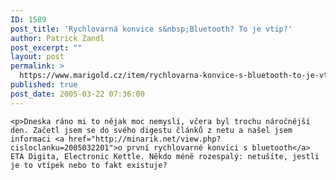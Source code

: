 ```yaml
---
ID: 1589
post_title: 'Rychlovarná konvice s&nbsp;Bluetooth? To je vtip?'
author: Patrick Zandl
post_excerpt: ""
layout: post
permalink: >
  https://www.marigold.cz/item/rychlovarna-konvice-s-bluetooth-to-je-vtip
published: true
post_date: 2005-03-22 07:36:00
---
```

	<p>Dneska ráno mi to nějak moc nemyslí, včera byl trochu náročnější den. Začetl jsem se do svého digestu článků z netu a našel jsem informaci <a href="http://minarik.net/view.php?cisloclanku=2005032201">o první rychlovarné konvici s bluetooth</a> ETA Digita, Electronic Kettle. Někdo méně rozespalý: netušíte, jestli je to vtípek nebo to fakt existuje?
</p>